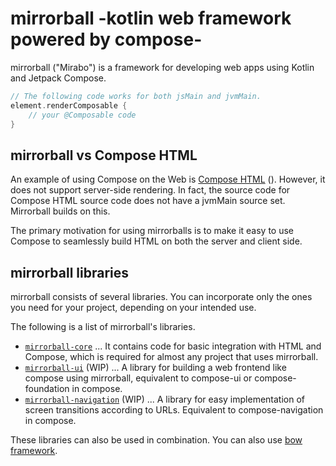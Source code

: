 # mirrorball -kotlin web framework powered by compose-

mirrorball ("Mirabo") is a framework for developing web apps using Kotlin and Jetpack Compose.

```kt
// The following code works for both jsMain and jvmMain.
element.renderComposable {
    // your @Composable code
}
```

## mirrorball vs Compose HTML

An example of using Compose on the Web
is [Compose HTML](https://github.com/JetBrains/compose-multiplatform/blob/master/html/README.md)
().
However, it does not support server-side rendering. In fact, the source code for Compose
HTML source code does not have a jvmMain source set. Mirrorball builds on this.

The primary motivation for using mirrorballs is to make it easy to use Compose to seamlessly build
HTML on both the
server and client side.

## mirrorball libraries

mirrorball consists of several libraries. You can incorporate only the ones you need for your
project, depending on your
intended use.

The following is a list of mirrorball's libraries.

- [`mirrorball-core`](./core/README.md) ... It contains code for basic integration with HTML and
  Compose, which is
  required for almost any project that uses mirrorball.
- [`mirrorball-ui`](./ui/README.md) (WIP) ... A library for building a web frontend like compose
  using mirrorball,
  equivalent to compose-ui or compose-foundation in
  compose.
- [`mirrorball-navigation`](./navigation/README.md) (WIP) ... A library for easy implementation of
  screen
  transitions according to URLs.
  Equivalent to compose-navigation in compose.

These libraries can also be used in combination.
You can also use [bow framework](./bow/README.md).
